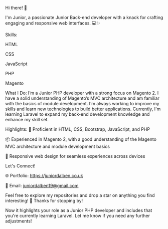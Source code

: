 Hi there! 👋

I'm Junior, a passionate Junior Back-end developer with a knack for crafting engaging and responsive web interfaces. 💻✨

Skills:

HTML

CSS

JavaScript

PHP

Magento 

What I Do:
I’m a Junior PHP developer with a strong focus on Magento 2. I have a solid understanding of Magento’s MVC architecture and am familiar with the basics of module development. I’m always working to improve my skills and learn new technologies to build better applications. Currently, I'm learning Laravel to expand my back-end development knowledge and enhance my skill set.

Highlights:
🚀 Proficient in HTML, CSS, Bootstrap, JavaScript, and PHP

📦 Experienced in Magento 2, with a good understanding of the Magento MVC architecture and module development basics

📱 Responsive web design for seamless experiences across devices

Let's Connect!

🌐 Portfolio: https://juniordalben.co.uk

📧 Email: juniordalben19@gmail.com

Feel free to explore my repositories and drop a star on anything you find interesting! 🌟 Thanks for stopping by!

Now it highlights your role as a Junior PHP developer and includes that you're currently learning Laravel. Let me know if you need any further adjustments!




